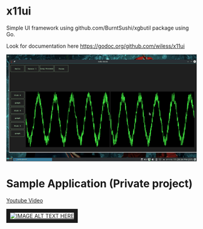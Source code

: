 # x11ui
Simple UI framework using github.com/BurntSushi/xgbutil package using Go. 

Look for documentation here https://godoc.org/github.com/wiless/x11ui 


![ScreenShot](x11ui.gif?raw=true "Title")



# Sample Application (Private project)

[Youtube Video](https://www.youtube.com/watch?v=y7JasppN1FI)

<a href="http://www.youtube.com/watch?feature=player_embedded&v=y7JasppN1FI
" target="_blank"><img src="http://img.youtube.com/vi/y7JasppN1FI/0.jpg" 
alt="IMAGE ALT TEXT HERE" width="240" height="180" border="10" /></a>
